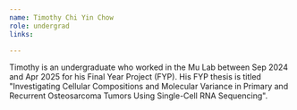 ```yaml
---
name: Timothy Chi Yin Chow
role: undergrad
links:

---
```

Timothy is an undergraduate who worked in the Mu Lab between Sep 2024 and Apr 2025 for his Final Year Project (FYP). His FYP thesis is titled "Investigating Cellular Compositions and Molecular Variance in Primary and Recurrent Osteosarcoma Tumors Using Single-Cell RNA Sequencing".
